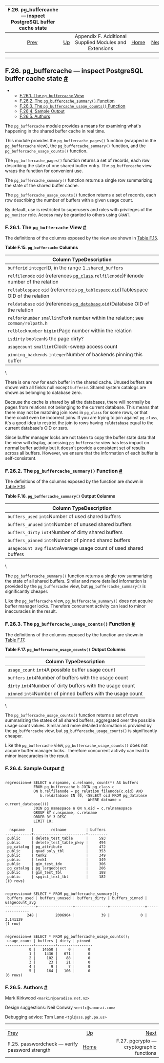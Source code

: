 <!--?xml version="1.0" encoding="UTF-8" standalone="no"?-->

|         F.26. pg\_buffercache — inspect PostgreSQL buffer cache state        |                                                                             |                                                        |                                                       |                                                                   |
| :--------------------------------------------------------------------------: | :-------------------------------------------------------------------------- | :----------------------------------------------------: | ----------------------------------------------------: | ----------------------------------------------------------------: |
| [Prev](passwordcheck.html "F.25. passwordcheck — verify password strength")  | [Up](contrib.html "Appendix F. Additional Supplied Modules and Extensions") | Appendix F. Additional Supplied Modules and Extensions | [Home](index.html "PostgreSQL 17devel Documentation") |  [Next](pgcrypto.html "F.27. pgcrypto — cryptographic functions") |

***

## F.26. pg\_buffercache — inspect PostgreSQL buffer cache state [#](#PGBUFFERCACHE)

*   *   [F.26.1. The `pg_buffercache` View](pgbuffercache.html#PGBUFFERCACHE-PG-BUFFERCACHE)
    *   [F.26.2. The `pg_buffercache_summary()` Function](pgbuffercache.html#PGBUFFERCACHE-SUMMARY)
    *   [F.26.3. The `pg_buffercache_usage_counts()` Function](pgbuffercache.html#PGBUFFERCACHE-USAGE-COUNTS)
    *   [F.26.4. Sample Output](pgbuffercache.html#PGBUFFERCACHE-SAMPLE-OUTPUT)
    *   [F.26.5. Authors](pgbuffercache.html#PGBUFFERCACHE-AUTHORS)

[]()

The `pg_buffercache` module provides a means for examining what's happening in the shared buffer cache in real time.

[]()[]()

This module provides the `pg_buffercache_pages()` function (wrapped in the `pg_buffercache` view), the `pg_buffercache_summary()` function, and the `pg_buffercache_usage_counts()` function.

The `pg_buffercache_pages()` function returns a set of records, each row describing the state of one shared buffer entry. The `pg_buffercache` view wraps the function for convenient use.

The `pg_buffercache_summary()` function returns a single row summarizing the state of the shared buffer cache.

The `pg_buffercache_usage_counts()` function returns a set of records, each row describing the number of buffers with a given usage count.

By default, use is restricted to superusers and roles with privileges of the `pg_monitor` role. Access may be granted to others using `GRANT`.

### F.26.1. The `pg_buffercache` View [#](#PGBUFFERCACHE-PG-BUFFERCACHE)

The definitions of the columns exposed by the view are shown in [Table F.15](pgbuffercache.html#PGBUFFERCACHE-COLUMNS "Table F.15. pg_buffercache Columns").

**Table F.15. `pg_buffercache` Columns**

| Column TypeDescription                                                                                                                      |
| ------------------------------------------------------------------------------------------------------------------------------------------- |
| `bufferid` `integer`ID, in the range 1..`shared_buffers`                                                                                    |
| `relfilenode` `oid` (references [`pg_class`](catalog-pg-class.html "53.11. pg_class").`relfilenode`)Filenode number of the relation         |
| `reltablespace` `oid` (references [`pg_tablespace`](catalog-pg-tablespace.html "53.56. pg_tablespace").`oid`)Tablespace OID of the relation |
| `reldatabase` `oid` (references [`pg_database`](catalog-pg-database.html "53.15. pg_database").`oid`)Database OID of the relation           |
| `relforknumber` `smallint`Fork number within the relation; see `common/relpath.h`                                                           |
| `relblocknumber` `bigint`Page number within the relation                                                                                    |
| `isdirty` `boolean`Is the page dirty?                                                                                                       |
| `usagecount` `smallint`Clock-sweep access count                                                                                             |
| `pinning_backends` `integer`Number of backends pinning this buffer                                                                          |

\


There is one row for each buffer in the shared cache. Unused buffers are shown with all fields null except `bufferid`. Shared system catalogs are shown as belonging to database zero.

Because the cache is shared by all the databases, there will normally be pages from relations not belonging to the current database. This means that there may not be matching join rows in `pg_class` for some rows, or that there could even be incorrect joins. If you are trying to join against `pg_class`, it's a good idea to restrict the join to rows having `reldatabase` equal to the current database's OID or zero.

Since buffer manager locks are not taken to copy the buffer state data that the view will display, accessing `pg_buffercache` view has less impact on normal buffer activity but it doesn't provide a consistent set of results across all buffers. However, we ensure that the information of each buffer is self-consistent.

### F.26.2. The `pg_buffercache_summary()` Function [#](#PGBUFFERCACHE-SUMMARY)

The definitions of the columns exposed by the function are shown in [Table F.16](pgbuffercache.html#PGBUFFERCACHE-SUMMARY-COLUMNS "Table F.16. pg_buffercache_summary() Output Columns").

**Table F.16. `pg_buffercache_summary()` Output Columns**

| Column TypeDescription                                              |
| ------------------------------------------------------------------- |
| `buffers_used` `int4`Number of used shared buffers                  |
| `buffers_unused` `int4`Number of unused shared buffers              |
| `buffers_dirty` `int4`Number of dirty shared buffers                |
| `buffers_pinned` `int4`Number of pinned shared buffers              |
| `usagecount_avg` `float8`Average usage count of used shared buffers |

\


The `pg_buffercache_summary()` function returns a single row summarizing the state of all shared buffers. Similar and more detailed information is provided by the `pg_buffercache` view, but `pg_buffercache_summary()` is significantly cheaper.

Like the `pg_buffercache` view, `pg_buffercache_summary()` does not acquire buffer manager locks. Therefore concurrent activity can lead to minor inaccuracies in the result.

### F.26.3. The `pg_buffercache_usage_counts()` Function [#](#PGBUFFERCACHE-USAGE-COUNTS)

The definitions of the columns exposed by the function are shown in [Table F.17](pgbuffercache.html#PGBUFFERCACHE_USAGE_COUNTS-COLUMNS "Table F.17. pg_buffercache_usage_counts() Output Columns").

**Table F.17. `pg_buffercache_usage_counts()` Output Columns**

| Column TypeDescription                                       |
| ------------------------------------------------------------ |
| `usage_count` `int4`A possible buffer usage count            |
| `buffers` `int4`Number of buffers with the usage count       |
| `dirty` `int4`Number of dirty buffers with the usage count   |
| `pinned` `int4`Number of pinned buffers with the usage count |

\


The `pg_buffercache_usage_counts()` function returns a set of rows summarizing the states of all shared buffers, aggregated over the possible usage count values. Similar and more detailed information is provided by the `pg_buffercache` view, but `pg_buffercache_usage_counts()` is significantly cheaper.

Like the `pg_buffercache` view, `pg_buffercache_usage_counts()` does not acquire buffer manager locks. Therefore concurrent activity can lead to minor inaccuracies in the result.

### F.26.4. Sample Output [#](#PGBUFFERCACHE-SAMPLE-OUTPUT)

```

regression=# SELECT n.nspname, c.relname, count(*) AS buffers
             FROM pg_buffercache b JOIN pg_class c
             ON b.relfilenode = pg_relation_filenode(c.oid) AND
                b.reldatabase IN (0, (SELECT oid FROM pg_database
                                      WHERE datname = current_database()))
             JOIN pg_namespace n ON n.oid = c.relnamespace
             GROUP BY n.nspname, c.relname
             ORDER BY 3 DESC
             LIMIT 10;

  nspname   |        relname         | buffers
------------+------------------------+---------
 public     | delete_test_table      |     593
 public     | delete_test_table_pkey |     494
 pg_catalog | pg_attribute           |     472
 public     | quad_poly_tbl          |     353
 public     | tenk2                  |     349
 public     | tenk1                  |     349
 public     | gin_test_idx           |     306
 pg_catalog | pg_largeobject         |     206
 public     | gin_test_tbl           |     188
 public     | spgist_text_tbl        |     182
(10 rows)


regression=# SELECT * FROM pg_buffercache_summary();
 buffers_used | buffers_unused | buffers_dirty | buffers_pinned | usagecount_avg
--------------+----------------+---------------+----------------+----------------
          248 |        2096904 |            39 |              0 |       3.141129
(1 row)


regression=# SELECT * FROM pg_buffercache_usage_counts();
 usage_count | buffers | dirty | pinned
-------------+---------+-------+--------
           0 |   14650 |     0 |      0
           1 |    1436 |   671 |      0
           2 |     102 |    88 |      0
           3 |      23 |    21 |      0
           4 |       9 |     7 |      0
           5 |     164 |   106 |      0
(6 rows)
```

### F.26.5. Authors [#](#PGBUFFERCACHE-AUTHORS)

Mark Kirkwood `<markir@paradise.net.nz>`

Design suggestions: Neil Conway `<neilc@samurai.com>`

Debugging advice: Tom Lane `<tgl@sss.pgh.pa.us>`

***

|                                                                              |                                                                             |                                                                   |
| :--------------------------------------------------------------------------- | :-------------------------------------------------------------------------: | ----------------------------------------------------------------: |
| [Prev](passwordcheck.html "F.25. passwordcheck — verify password strength")  | [Up](contrib.html "Appendix F. Additional Supplied Modules and Extensions") |  [Next](pgcrypto.html "F.27. pgcrypto — cryptographic functions") |
| F.25. passwordcheck — verify password strength                               |            [Home](index.html "PostgreSQL 17devel Documentation")            |                          F.27. pgcrypto — cryptographic functions |
